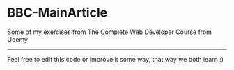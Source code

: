 # BBC-MainArticle
Some of my exercises from The Complete Web Developer Course from Udemy
<hr>
Feel free to edit this code or improve it some way, that way we both learn :)
